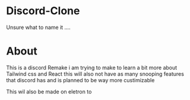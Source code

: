 # Discord-Clone
Unsure what to name it ....

# About 

This is a discord Remake i am trying to make to learn a bit more about Tailwind css and React this will also not have as many snooping features that discord has and is planned to be way more custimizable 


This wil also be made on eletron to
